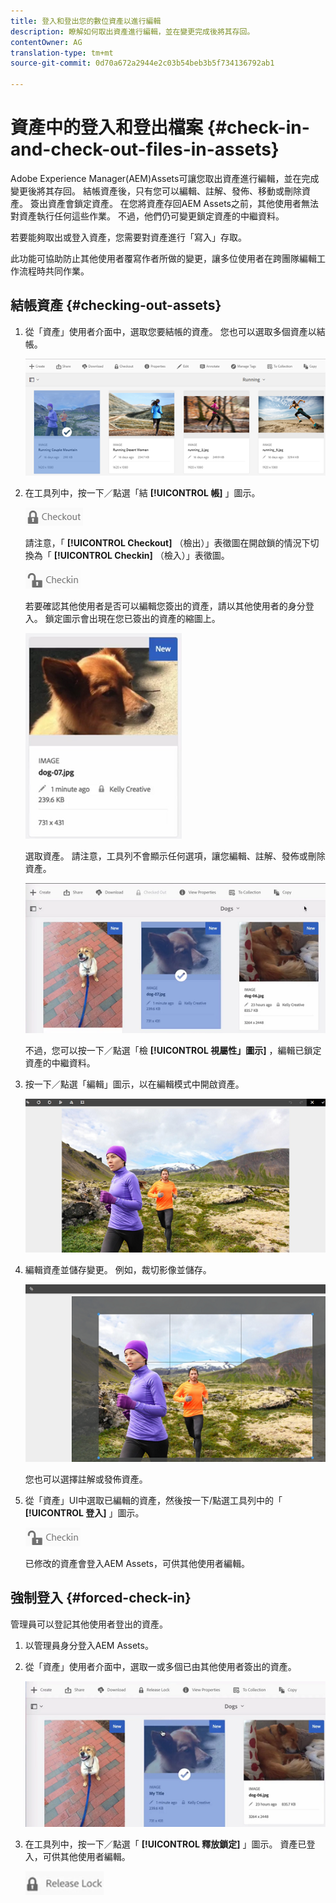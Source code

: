 ```yaml
---
title: 登入和登出您的數位資產以進行編輯
description: 瞭解如何取出資產進行編輯，並在變更完成後將其存回。
contentOwner: AG
translation-type: tm+mt
source-git-commit: 0d70a672a2944e2c03b54beb3b5f734136792ab1

---
```



# 資產中的登入和登出檔案 {#check-in-and-check-out-files-in-assets}

Adobe Experience Manager(AEM)Assets可讓您取出資產進行編輯，並在完成變更後將其存回。 結帳資產後，只有您可以編輯、註解、發佈、移動或刪除資產。 簽出資產會鎖定資產。 在您將資產存回AEM Assets之前，其他使用者無法對資產執行任何這些作業。 不過，他們仍可變更鎖定資產的中繼資料。

若要能夠取出或登入資產，您需要對資產進行「寫入」存取。

此功能可協助防止其他使用者覆寫作者所做的變更，讓多位使用者在跨團隊編輯工作流程時共同作業。

## 結帳資產 {#checking-out-assets}

1. 從「資產」使用者介面中，選取您要結帳的資產。 您也可以選取多個資產以結帳。

   ![chlimage_1-468](assets/chlimage_1-468.png)

1. 在工具列中，按一下／點選「結 **[!UICONTROL 帳]** 」圖示。

   ![chlimage_1-469](assets/chlimage_1-469.png)

   請注意，「 **[!UICONTROL Checkout]** （檢出）」表徵圖在開啟鎖的情況下切換為「 **[!UICONTROL Checkin]** （檢入）」表徵圖。

   ![chlimage_1-470](assets/chlimage_1-470.png)

   若要確認其他使用者是否可以編輯您簽出的資產，請以其他使用者的身分登入。 鎖定圖示會出現在您已簽出的資產的縮圖上。

   ![chlimage_1-471](assets/chlimage_1-471.png)

   選取資產。 請注意，工具列不會顯示任何選項，讓您編輯、註解、發佈或刪除資產。

   ![chlimage_1-472](assets/chlimage_1-472.png)

   不過，您可以按一下／點選「檢 **[!UICONTROL 視屬性」圖示]** ，編輯已鎖定資產的中繼資料。

1. 按一下／點選「編輯」圖示，以在編輯模式中開啟資產。

   ![chlimage_1-473](assets/chlimage_1-473.png)

1. 編輯資產並儲存變更。 例如，裁切影像並儲存。

   ![chlimage_1-474](assets/chlimage_1-474.png)

   您也可以選擇註解或發佈資產。

1. 從「資產」UI中選取已編輯的資產，然後按一下/點選工具列中的「 **[!UICONTROL 登入]** 」圖示。

   ![chlimage_1-475](assets/chlimage_1-475.png)

   已修改的資產會登入AEM Assets，可供其他使用者編輯。

## 強制登入 {#forced-check-in}

管理員可以登記其他使用者登出的資產。

1. 以管理員身分登入AEM Assets。
1. 從「資產」使用者介面中，選取一或多個已由其他使用者簽出的資產。

   ![chlimage_1-476](assets/chlimage_1-476.png)

1. 在工具列中，按一下／點選「 **[!UICONTROL 釋放鎖定]** 」圖示。 資產已登入，可供其他使用者編輯。

   ![chlimage_1-477](assets/chlimage_1-477.png)